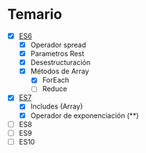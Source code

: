 # Temario

- [x] [ES6](codeExample/../1-%20ES6.md)
  - [x] Operador spread 
  - [x] Parametros Rest
  - [x] Desestructuración
  - [x] Métodos de Array 
    - [x] ForEach
    - [ ] Reduce
- [x] [ES7](codeExample/../2-%20ES7.md)
  - [x] Includes (Array) 
  - [x] Operador de exponenciación (**)
- [ ] ES8
- [ ] ES9
- [ ] ES10